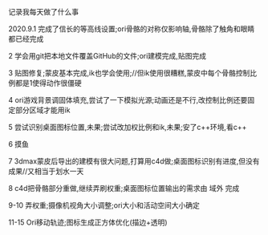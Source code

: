 记录我每天做了什么事

2020.9.1 完成了信长的等高线设置;ori骨骼的对称仅影响轴,骨骼除了触角和眼睛都已经完成

2 学会用git把本地文件覆盖GitHub的文件;ori建模完成,贴图完成

3 贴图修复;蒙皮基本完成,ik也学会使用;//但ik使用很糟糕,蒙皮中每个骨骼控制比例都是1使得动作很僵硬

4 ori游戏背景调固体填充,尝试了一下模拟光源;动画还是不行,改控制比例还要固定部分区域才能用ik

5 尝试识别桌面图标位置,未果;尝试改加权比例和ik,未果;安了c++环境,看c++

6 摸鱼

7 3dmax蒙皮后导出的建模有很大问题,打算用c4d做;桌面图标识别有进度,但没有成果//又相当于划水一天

8 c4d把骨骼部分重做,继续弄刷权重;桌面图标位置输出的需求由 域外 完成 

9-10 弄权重;摄像机视角大小调整;ori大小和活动空间大小确定

11-15 Ori移动轨迹;图标生成正方体优化(描边+透明)
